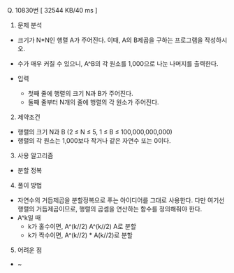 Q. 10830번 [ 32544 KB/40 ms ]

1. 문제 분석
- 크기가 N*N인 행렬 A가 주어진다. 이때, A의 B제곱을 구하는 프로그램을 작성하시오.
- 수가 매우 커질 수 있으니, A^B의 각 원소를 1,000으로 나눈 나머지를 출력한다.


- 입력
  - 첫째 줄에 행렬의 크기 N과 B가 주어진다.
  - 둘째 줄부터 N개의 줄에 행렬의 각 원소가 주어진다.

2. 제약조건
- 행렬의 크기 N과 B (2 ≤ N ≤  5, 1 ≤ B ≤ 100,000,000,000)
- 행렬의 각 원소는 1,000보다 작거나 같은 자연수 또는 0이다.

3. 사용 알고리즘
- 분할 정복

4. 풀이 방법
- 자연수의 거듭제곱을 분할정복으로 푸는 아이디어를 그대로 사용한다. 다만 여기선 행렬의 거듭제곱이므로, 행렬의 곱셈을 연산하는 함수를 정의해줘야 한다. 
- A^k일 때 
  - k가 홀수이면, A^(k//2) A^(k//2) A로 분할 
  - k가 짝수이면, A^(k//2) * A(k//2)로 분할

5. 어려운 점
- ~